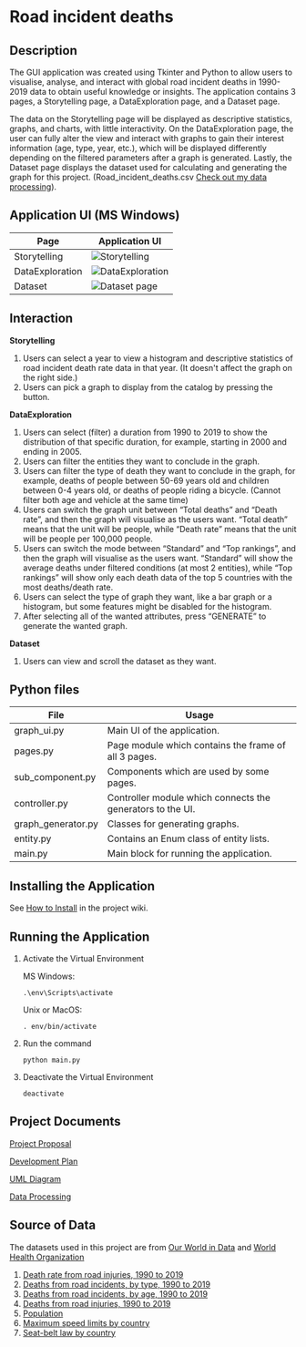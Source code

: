 # Road incident deaths

## Description
The GUI application was created using Tkinter and Python to allow users to visualise, analyse, and interact with global road incident deaths in 1990-2019 data to obtain useful knowledge or insights.
The application contains 3 pages, a Storytelling page, a DataExploration page, and a Dataset page.

The data on the Storytelling page will be displayed as descriptive statistics, graphs, and charts, with little interactivity. On the DataExploration page, the user can fully alter the view and interact with graphs to gain their interest information (age, type, year, etc.), which will be displayed differently depending on the filtered parameters after a graph is generated. Lastly, the Dataset page displays the dataset used for calculating and generating the graph for this project. (Road_incident_deaths.csv [Check out my data processing](https://github.com/TeerapatTrepopsakulsin/Year1-Project/wiki/Data-Processing)).

## Application UI (MS Windows)
|Page| Application UI  |
|--------|--------------------|
|Storytelling|![Storytelling](https://github.com/TeerapatTrepopsakulsin/Year1-Project/blob/main/screenshots/data/Storytelling.png)|
|DataExploration|![DataExploration](https://github.com/TeerapatTrepopsakulsin/Year1-Project/blob/main/screenshots/DataExploration.png)|
|Dataset|![Dataset page](https://github.com/TeerapatTrepopsakulsin/Year1-Project/blob/main/screenshots/Dataset.png)|

## Interaction
**Storytelling**
   1. Users can select a year to view a histogram and descriptive statistics of road incident death rate data in that year. (It doesn't affect the graph on the right side.)
   2. Users can pick a graph to display from the catalog by pressing the button.
   
**DataExploration**
   1. Users can select (filter) a duration from 1990 to 2019 to show the distribution of that specific duration, for example, starting in 2000 and ending in 2005.
   2. Users can filter the entities they want to conclude in the graph.
   3. Users can filter the type of death they want to conclude in the graph, for example, deaths of people between 50-69 years old and children between 0-4 years old, or deaths of people riding a bicycle. (Cannot filter both age and vehicle at the same time)
   4. Users can switch the graph unit between “Total deaths” and “Death rate”, and then the graph will visualise as the users want. “Total death” means that the unit will be people, while “Death rate” means that the unit will be people per 100,000 people.
   5. Users can switch the mode between “Standard” and “Top rankings”, and then the graph will visualise as the users want. “Standard” will show the average deaths under filtered conditions (at most 2 entities), while “Top rankings” will show only each death data of the top 5 countries with the most deaths/death rate.
   6. Users can select the type of graph they want, like a bar graph or a histogram, but some features might be disabled for the histogram.
   7. After selecting all of the wanted attributes, press “GENERATE” to generate the wanted graph.

**Dataset**
   1. Users can view and scroll the dataset as they want.

## Python files
|File| Usage |
|--------|--------------------|
|graph_ui.py|Main UI of the application.|
|pages.py|Page module which contains the frame of all 3 pages.|
|sub_component.py|Components which are used by some pages.|
|controller.py|Controller module which connects the generators to the UI.|
|graph_generator.py|Classes for generating graphs.|
|entity.py|Contains an Enum class of entity lists.|
|main.py|Main block for running the application.|

## Installing the Application
See [How to Install](https://github.com/TeerapatTrepopsakulsin/Year1-Project/wiki/Installation) in the project wiki.

## Running the Application
1. Activate the Virtual Environment
   
   MS Windows: 
     ```
     .\env\Scripts\activate
     ```
   Unix or MacOS:
     ```
     . env/bin/activate
     ```
2. Run the command
   ```
   python main.py
   ```
3. Deactivate the Virtual Environment
   ```
   deactivate
   ```
## Project Documents
[Project Proposal](https://docs.google.com/document/d/16FDrOhwlrF2d_EaP7QpTq1581u-YMD_n5A2Fp7wgljw/edit?usp=sharing)

[Development Plan](https://github.com/TeerapatTrepopsakulsin/Year1-Project/wiki/Development-Plan)

[UML Diagram](https://github.com/TeerapatTrepopsakulsin/Year1-Project/wiki/UML-Diagram)

[Data Processing](https://github.com/TeerapatTrepopsakulsin/Year1-Project/wiki/Data-Processing)

## Source of Data
The datasets used in this project are from [Our World in Data](https://ourworldindata.org/) and [World Health Organization](https://www.who.int//)

1. [Death rate from road injuries, 1990 to 2019](https://ourworldindata.org/grapher/death-rates-road-incidents?tab=table)
2. [Deaths from road incidents, by type, 1990 to 2019](https://ourworldindata.org/grapher/road-deaths-by-type)
3. [Deaths from road incidents, by age, 1990 to 2019](https://ourworldindata.org/grapher/road-incident-deaths-by-age)
4. [Deaths from road injuries, 1990 to 2019](https://ourworldindata.org/grapher/number-of-deaths-from-road-injuries?tab=table)
5. [Population](https://ourworldindata.org/grapher/population?tab=table)
6. [Maximum speed limits by country](https://apps.who.int/gho/data/node.main.A1007?lang=en)
7. [Seat-belt law by country](https://apps.who.int/gho/data/node.main.A1003?lang=en)
